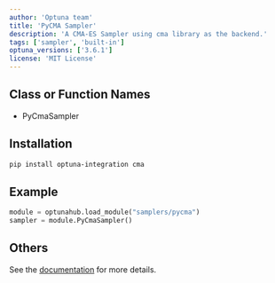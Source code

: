 ```yaml
---
author: 'Optuna team'
title: 'PyCMA Sampler'
description: 'A CMA-ES Sampler using cma library as the backend.'
tags: ['sampler', 'built-in']
optuna_versions: ['3.6.1']
license: 'MIT License'
---
```


## Class or Function Names
- PyCmaSampler

## Installation
```bash
pip install optuna-integration cma
```

## Example
```python
module = optunahub.load_module("samplers/pycma")
sampler = module.PyCmaSampler()
```

## Others
See the [documentation](https://optuna-integration.readthedocs.io/en/latest/reference/generated/optuna_integration.PyCmaSampler.html) for more details.
